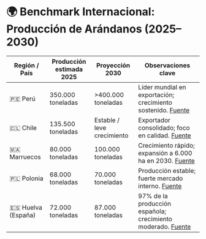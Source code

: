 # 🌍 Benchmark Internacional: Producción de Arándanos (2025–2030)

| Región / País        | Producción estimada 2025 | Proyección 2030        | Observaciones clave                                                                 |
|----------------------|--------------------------|-------------------------|--------------------------------------------------------------------------------------|
| 🇵🇪 Perú              | 350.000 toneladas         | >400.000 toneladas       | Líder mundial en exportación; crecimiento sostenido. [Fuente](https://producepay.com/es/resources/arandano-peruano-liderazgo-oportunidades-retos-2025/) |
| 🇨🇱 Chile             | 135.500 toneladas         | Estable / leve crecimiento | Exportador consolidado; foco en calidad. [Fuente](https://www.internationalblueberry.org/2024/09/30/chile-entrega-proyeccion-de-la-temporada-de-arandanos-2024-2025/) |
| 🇲🇦 Marruecos         | 80.000 toneladas          | 100.000 toneladas        | Crecimiento rápido; expansión a 6.000 ha en 2030. [Fuente](https://blueberriesconsulting.com/marruecos-el-objetivo-es-superar-las-100-mil-toneladas-en-exportaciones-de-arandano/) |
| 🇵🇱 Polonia           | 68.000 toneladas          | 70.000 toneladas         | Producción estable; fuerte mercado interno. [Fuente](https://chilealimentos.com/polonia-arandanos-produccion-al-ano-2030-podria-alcanzar-las-70-mil-toneladas/) |
| 🇪🇸 Huelva (España)   | 72.000 toneladas          | 87.000 toneladas         | 97% de la producción española; crecimiento moderado. [Fuente](https://www.huelvainformacion.es/provincia/produccion-espanola-arandano-concentra-Huelva_0_1737128093.html) |
